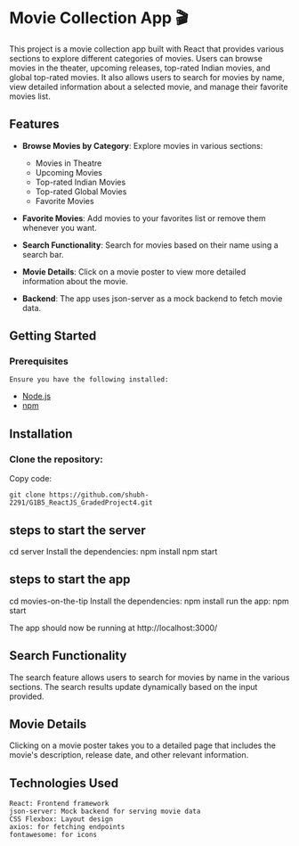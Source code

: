# Movie Collection App 🎬

This project is a movie collection app built with React that provides various sections to explore different categories of movies. Users can browse movies in the theater, upcoming releases, top-rated Indian movies, and global top-rated movies. It also allows users to search for movies by name, view detailed information about a selected movie, and manage their favorite movies list.

## Features
- **Browse Movies by Category**:
   Explore movies in various sections:

    - Movies in Theatre
    - Upcoming Movies
    - Top-rated Indian Movies
    - Top-rated Global Movies
    - Favorite Movies

- **Favorite Movies**:
    Add movies to your favorites list or remove them whenever you want.

- **Search Functionality**:
    Search for movies based on their name using a search bar.

- **Movie Details**:
    Click on a movie poster to view more detailed information about the movie.

- **Backend**:
    The app uses json-server as a mock backend to fetch movie data.

## Getting Started
  ### Prerequisites
    Ensure you have the following installed:

   - [Node.js](https://nodejs.org/)
   - [npm](https://www.npmjs.com/)
## Installation
  ### Clone the repository:
  Copy code:

   ```git clone https://github.com/shubh-2291/G1B5_ReactJS_GradedProject4.git ```

  ## steps to start the server
   cd server
   Install the dependencies: npm install
   npm start

  ## steps to start the app
   cd movies-on-the-tip
   Install the dependencies: npm install
   run the app: npm start

The app should now be running at http://localhost:3000/

## Search Functionality
   The search feature allows users to search for movies by name in the various sections. The search results update dynamically based on the input provided.

## Movie Details
   Clicking on a movie poster takes you to a detailed page that includes the movie's description, release date, and other relevant information.

## Technologies Used
    React: Frontend framework
    json-server: Mock backend for serving movie data
    CSS Flexbox: Layout design
    axios: for fetching endpoints
    fontawesome: for icons